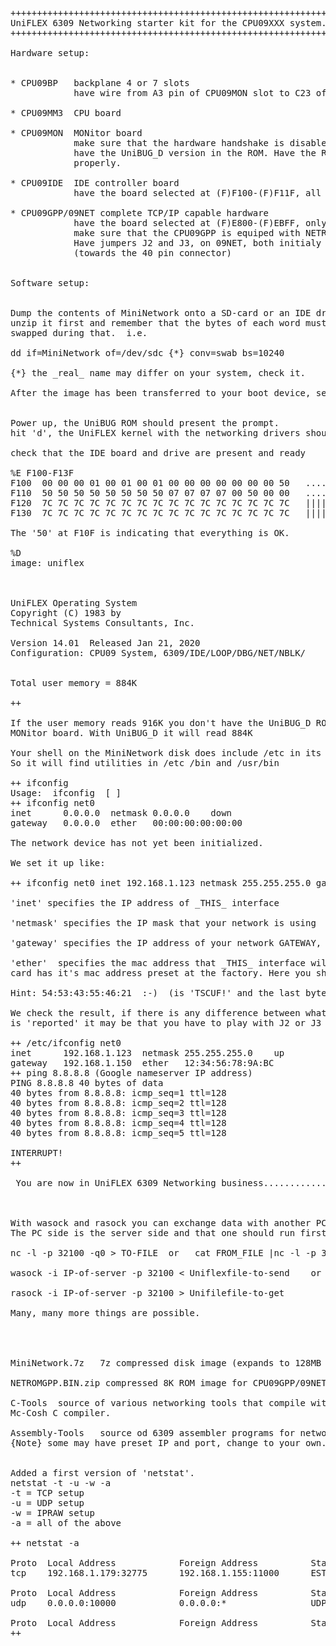  
<pre>
++++++++++++++++++++++++++++++++++++++++++++++++++++++++++++
UniFLEX 6309 Networking starter kit for the CPU09XXX system.
++++++++++++++++++++++++++++++++++++++++++++++++++++++++++++

Hardware setup:


* CPU09BP   backplane 4 or 7 slots
            have wire from A3 pin of CPU09MON slot to C23 of CPU09IDE slot
            
* CPU09MM3  CPU board

* CPU09MON  MONitor board
            make sure that the hardware handshake is disabled for the serial port
            have the UniBUG_D version in the ROM. Have the ROM image addressed
            properly.
            
* CPU09IDE  IDE controller board
            have the board selected at (F)F100-(F)F11F, all select jumpers on
            
* CPU09GPP/09NET complete TCP/IP capable hardware
            have the board selected at (F)E800-(F)EBFF, only C1 jumper on
            make sure that the CPU09GPP is equiped with NETROMGPP.BIN
            Have jumpers J2 and J3, on 09NET, both initialy set for pins 2-3 
            (towards the 40 pin connector)

            
Software setup:            


Dump the contents of MiniNetwork onto a SD-card or an IDE drive, 
unzip it first and remember that the bytes of each word must be 
swapped during that.  i.e.

dd if=MiniNetwork of=/dev/sdc {*} conv=swab bs=10240

{*} the _real_ name may differ on your system, check it.

After the image has been transferred to your boot device, set all up.


Power up, the UniBUG ROM should present the prompt.
hit 'd', the UniFLEX kernel with the networking drivers should come up.

check that the IDE board and drive are present and ready

%E F100-F13F
F100  00 00 00 01 00 01 00 01 00 00 00 00 00 00 00 50   ...............P   <<<===
F110  50 50 50 50 50 50 50 50 07 07 07 07 00 50 00 00   .............P..
F120  7C 7C 7C 7C 7C 7C 7C 7C 7C 7C 7C 7C 7C 7C 7C 7C   ||||||||||||||||
F130  7C 7C 7C 7C 7C 7C 7C 7C 7C 7C 7C 7C 7C 7C 7C 7C   ||||||||||||||||

The '50' at F10F is indicating that everything is OK.

%D 
image: uniflex



UniFLEX Operating System
Copyright (C) 1983 by
Technical Systems Consultants, Inc.

Version 14.01  Released Jan 21, 2020
Configuration: CPU09 System, 6309/IDE/LOOP/DBG/NET/NBLK/ 


Total user memory = 884K

++ 

If the user memory reads 916K you don't have the UniBUG_D ROM in the
MONitor board. With UniBUG_D it will read 884K

Your shell on the MiniNetwork disk does include /etc in its search path.
So it will find utilities in /etc /bin and /usr/bin

++ ifconfig
Usage:  ifconfig <device> [<command> <data>] 
++ ifconfig net0
inet      0.0.0.0  netmask 0.0.0.0    down
gateway   0.0.0.0  ether   00:00:00:00:00:00

The network device has not yet been initialized.

We set it up like:

++ ifconfig net0 inet 192.168.1.123 netmask 255.255.255.0 gateway 192.168.1.150 ether 12:34:56:78:9A:BC up

'inet' specifies the IP address of _THIS_ interface

'netmask' specifies the IP mask that your network is using

'gateway' specifies the IP address of your network GATEWAY, this way you can reach the Internet too.

'ether'  specifies the mac address that _THIS_ interface will advertise on the network. Every network
card has it's mac address preset at the factory. Here you should define it yourself.

Hint: 54:53:43:55:46:21  :-)  (is 'TSCUF!' and the last byte is the individual one)

We check the result, if there is any difference between what you 'set' and what
is 'reported' it may be that you have to play with J2 or J3 on the 09NET board. 

++ /etc/ifconfig net0
inet      192.168.1.123  netmask 255.255.255.0    up
gateway   192.168.1.150  ether   12:34:56:78:9A:BC
++ ping 8.8.8.8 (Google nameserver IP address)
PING 8.8.8.8 40 bytes of data
40 bytes from 8.8.8.8: icmp_seq=1 ttl=128
40 bytes from 8.8.8.8: icmp_seq=2 ttl=128
40 bytes from 8.8.8.8: icmp_seq=3 ttl=128
40 bytes from 8.8.8.8: icmp_seq=4 ttl=128
40 bytes from 8.8.8.8: icmp_seq=5 ttl=128

INTERRUPT!
++ 

 You are now in UniFLEX 6309 Networking business............
 
 
 
With wasock and rasock you can exchange data with another PC that runs 'nc'  (netcat) 
The PC side is the server side and that one should run first always.

nc -l -p 32100 -q0 > TO-FILE  or   cat FROM_FILE |nc -l -p 32100 -q3 on your PC

wasock -i IP-of-server -p 32100 < Uniflexfile-to-send    or

rasock -i IP-of-server -p 32100 > Unifilefile-to-get

Many, many more things are possible.




MiniNetwork.7z   7z compressed disk image (expands to 128MB (!!)

NETROMGPP.BIN.zip compressed 8K ROM image for CPU09GPP/09NET combo

C-Tools  source of various networking tools that compile with the 
Mc-Cosh C compiler.

Assembly-Tools   source od 6309 assembler programs for networking. 
{Note} some may have preset IP and port, change to your own.


Added a first version of 'netstat'. 
netstat -t -u -w -a
-t = TCP setup
-u = UDP setup
-w = IPRAW setup
-a = all of the above

++ netstat -a

Proto  Local Address            Foreign Address          State
tcp    192.168.1.179:32775      192.168.1.155:11000      ESTABLISHED

Proto  Local Address            Foreign Address          State
udp    0.0.0.0:10000            0.0.0.0:*                UDP SOCKET

Proto  Local Address            Foreign Address          State
++






































</pre>
